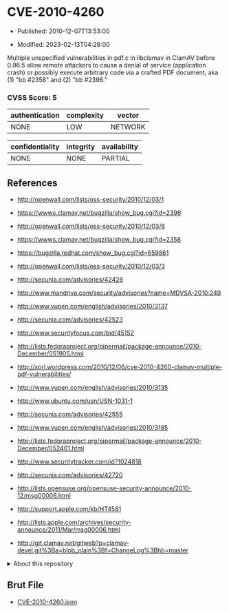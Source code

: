 # CVE-2010-4260

- Published: 2010-12-07T13:53:00

- Modified: 2023-02-13T04:28:00

Multiple unspecified vulnerabilities in pdf.c in libclamav in ClamAV before 0.96.5 allow remote attackers to cause a denial of service (application crash) or possibly execute arbitrary code via a crafted PDF document, aka (1) "bb #2358" and (2) "bb #2396."

### CVSS Score: **5**

| authentication | complexity | vector |
| --- | --- | --- |
| NONE | LOW | NETWORK |

| confidentiality | integrity | availability |
| --- | --- | --- |
| NONE | NONE | PARTIAL |

## References

* http://openwall.com/lists/oss-security/2010/12/03/1

* https://wwws.clamav.net/bugzilla/show_bug.cgi?id=2396

* http://openwall.com/lists/oss-security/2010/12/03/6

* https://wwws.clamav.net/bugzilla/show_bug.cgi?id=2358

* https://bugzilla.redhat.com/show_bug.cgi?id=659861

* http://openwall.com/lists/oss-security/2010/12/03/3

* http://secunia.com/advisories/42426

* http://www.mandriva.com/security/advisories?name=MDVSA-2010:249

* http://www.vupen.com/english/advisories/2010/3137

* http://secunia.com/advisories/42523

* http://www.securityfocus.com/bid/45152

* http://lists.fedoraproject.org/pipermail/package-announce/2010-December/051905.html

* http://xorl.wordpress.com/2010/12/06/cve-2010-4260-clamav-multiple-pdf-vulnerabilities/

* http://www.vupen.com/english/advisories/2010/3135

* http://www.ubuntu.com/usn/USN-1031-1

* http://secunia.com/advisories/42555

* http://www.vupen.com/english/advisories/2010/3185

* http://lists.fedoraproject.org/pipermail/package-announce/2010-December/052401.html

* http://www.securitytracker.com/id?1024818

* http://secunia.com/advisories/42720

* http://lists.opensuse.org/opensuse-security-announce/2010-12/msg00006.html

* http://support.apple.com/kb/HT4581

* http://lists.apple.com/archives/security-announce/2011/Mar/msg00006.html

* http://git.clamav.net/gitweb?p=clamav-devel.git%3Ba=blob_plain%3Bf=ChangeLog%3Bhb=master

<details>
<summary>About this repository</summary> 

  This repository is part of the project [Live Hack CVE](https://github.com/Live-Hack-CVE). Main website can be found [www.live-hack.org](https://www.live-hack.org) 
  
  Made by [Sn0wAlice](https://github.com/Sn0wAlice) for the people that care about security and need to have a feed of the latest CVEs. Hope you enjoy it, don't forget to star the repo and follow me on [Twitter](https://twitter.com/Sn0wAlice) and [Github](https://github.com/Sn0wAlice). And that is my [personnal website](https://www.alice-snow.me/)

  - [Home Page](https://github.com/Live-Hack-CVE)
  - [Framework](https://github.com/Live-Hack-CVE/cve-framework)
  - [CVE database](https://github.com/Live-Hack-CVE/full_database)
  - [Changelog](https://github.com/Live-Hack-CVE/Changelog)
</details>

## Brut File

* [CVE-2010-4260.json](https://raw.githubusercontent.com/Live-Hack-CVE/full_database/main/cves/2010/CVE-2010-4260.json)


